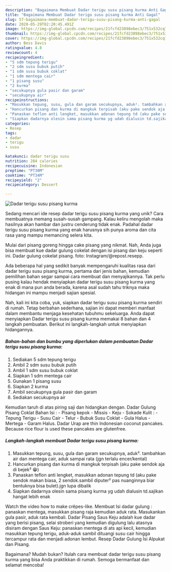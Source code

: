 ```yaml
---
description: "Bagaimana Membuat Dadar terigu susu pisang kurma Anti Gagal"
title: "Bagaimana Membuat Dadar terigu susu pisang kurma Anti Gagal"
slug: 57-bagaimana-membuat-dadar-terigu-susu-pisang-kurma-anti-gagal
date: 2020-05-29T02:20:45.491Z
image: https://img-global.cpcdn.com/recipes/21fcfd23898ebec3/751x532cq70/dadar-terigu-susu-pisang-kurma-foto-resep-utama.jpg
thumbnail: https://img-global.cpcdn.com/recipes/21fcfd23898ebec3/751x532cq70/dadar-terigu-susu-pisang-kurma-foto-resep-utama.jpg
cover: https://img-global.cpcdn.com/recipes/21fcfd23898ebec3/751x532cq70/dadar-terigu-susu-pisang-kurma-foto-resep-utama.jpg
author: Bess Davis
ratingvalue: 4.8
reviewcount: 4
recipeingredient:
- "5 sdm tepung terigu"
- "2 sdm susu bubuk putih"
- "1 sdm susu bubuk coklat"
- "1 sdm mentega cair"
- "1 pisang susu"
- "2 kurma"
- "secukupnya gula pasir dan garam"
- "secukupnya air"
recipeinstructions:
- "Masukkan tepung, susu, gula dan garam secukupnya, aduk². tambahkan air dan mentega cair, aduk sampai rata (jgn terlalu encer/kental)"
- "Hancurkan pisang dan kurma di mangkuk terpisah (aku pake sendok aja di bejek² 😁)"
- "Panaskan teflon anti lengket, masukkan adonan tepung td (aku pake sendok makan biasa, 2 sendok.sambil diputer² pas nuanginnya biar bentuknya bisa bulet).jgn lupa dibalik"
- "Siapkan dadarnya olesin sama pisang kurma yg udah dialusin td.sajikan hangat lebih enak"
categories:
- Resep
tags:
- dadar
- terigu
- susu

katakunci: dadar terigu susu 
nutrition: 284 calories
recipecuisine: Indonesian
preptime: "PT30M"
cooktime: "PT34M"
recipeyield: "2"
recipecategory: Dessert

---
```



![Dadar terigu susu pisang kurma](https://img-global.cpcdn.com/recipes/21fcfd23898ebec3/751x532cq70/dadar-terigu-susu-pisang-kurma-foto-resep-utama.jpg)

Sedang mencari ide resep dadar terigu susu pisang kurma yang unik? Cara membuatnya memang susah-susah gampang. Kalau keliru mengolah maka hasilnya akan hambar dan justru cenderung tidak enak. Padahal dadar terigu susu pisang kurma yang enak harusnya sih punya aroma dan cita rasa yang mampu memancing selera kita.

Mulai dari pisang goreng hingga cake pisang yang nikmat. Nah, Anda juga bisa membuat kue dadar gulung cokelat dengan isi pisang dan keju seperti ini. Dadar gulung cokelat pisang. foto: Instagram/@repost.resepp.

Ada beberapa hal yang sedikit banyak mempengaruhi kualitas rasa dari dadar terigu susu pisang kurma, pertama dari jenis bahan, kemudian pemilihan bahan segar sampai cara membuat dan menyajikannya. Tak perlu pusing kalau hendak menyiapkan dadar terigu susu pisang kurma yang enak di mana pun anda berada, karena asal sudah tahu triknya maka hidangan ini mampu menjadi sajian spesial.


Nah, kali ini kita coba, yuk, siapkan dadar terigu susu pisang kurma sendiri di rumah. Tetap berbahan sederhana, sajian ini dapat memberi manfaat dalam membantu menjaga kesehatan tubuhmu sekeluarga. Anda dapat menyiapkan Dadar terigu susu pisang kurma memakai 8 bahan dan 4 langkah pembuatan. Berikut ini langkah-langkah untuk menyiapkan hidangannya.

<!--inarticleads1-->

##### Bahan-bahan dan bumbu yang diperlukan dalam pembuatan Dadar terigu susu pisang kurma:

1. Sediakan 5 sdm tepung terigu
1. Ambil 2 sdm susu bubuk putih
1. Ambil 1 sdm susu bubuk coklat
1. Siapkan 1 sdm mentega cair
1. Gunakan 1 pisang susu
1. Siapkan 2 kurma
1. Ambil secukupnya gula pasir dan garam
1. Sediakan secukupnya air


Kemudian taruh di atas piring saji dan hidangkan dengan. Dadar Gulung Pisang Coklat Bahan Isi : - Pisang kepok - Missis - Keju - Sokade Kulit : - Tepung Terigu - Susu Cair - Telur - Bubuk Susu Coklat - Gula Halus - Mertega - Garam Halus. Dadar Urap are thin Indonesian coconut pancakes. Because rice flour is used these pancakes are glutenfree. 

<!--inarticleads2-->

##### Langkah-langkah membuat Dadar terigu susu pisang kurma:

1. Masukkan tepung, susu, gula dan garam secukupnya, aduk². tambahkan air dan mentega cair, aduk sampai rata (jgn terlalu encer/kental)
1. Hancurkan pisang dan kurma di mangkuk terpisah (aku pake sendok aja di bejek² 😁)
1. Panaskan teflon anti lengket, masukkan adonan tepung td (aku pake sendok makan biasa, 2 sendok.sambil diputer² pas nuanginnya biar bentuknya bisa bulet).jgn lupa dibalik
1. Siapkan dadarnya olesin sama pisang kurma yg udah dialusin td.sajikan hangat lebih enak


Watch the video how to make crêpes-like. Membuat Isi dadar gulung : panaskan mentega, masukkan pisang raja kemudian aduk rata. Masukankan gula pasir, aduk rata kembali. Dadar Pisang Saus Keju adalah kue dadar yang berisi pisang, selai stroberi yang kemudian digulung lalu atasnya disiram dengan Saus Keju: panaskan mentega di ats api kecil, kemudian masukkan tepung terigu, aduk-aduk sambil dituangi susu cair hingga tercampur rata dan menjadi adonan lembut. Resep Dadar Gulung Isi Alpukat dan Pisang. 

Bagaimana? Mudah bukan? Itulah cara membuat dadar terigu susu pisang kurma yang bisa Anda praktikkan di rumah. Semoga bermanfaat dan selamat mencoba!
